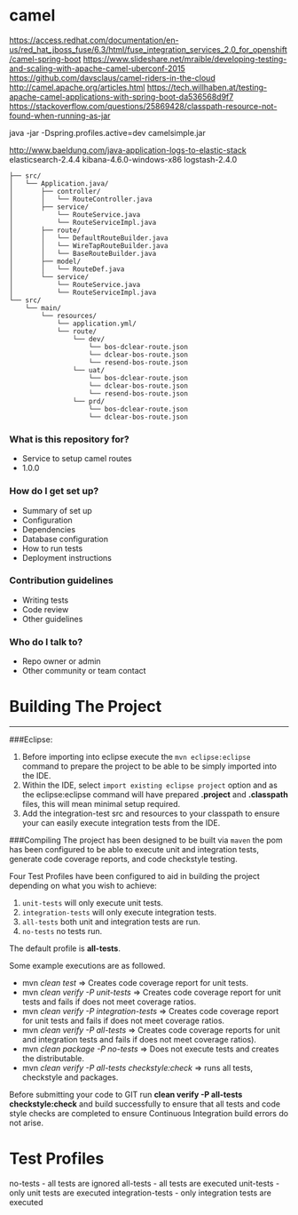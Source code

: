 # camel

https://access.redhat.com/documentation/en-us/red_hat_jboss_fuse/6.3/html/fuse_integration_services_2.0_for_openshift/camel-spring-boot
https://www.slideshare.net/mraible/developing-testing-and-scaling-with-apache-camel-uberconf-2015
https://github.com/davsclaus/camel-riders-in-the-cloud
http://camel.apache.org/articles.html
https://tech.willhaben.at/testing-apache-camel-applications-with-spring-boot-da536568d9f7
https://stackoverflow.com/questions/25869428/classpath-resource-not-found-when-running-as-jar

java -jar -Dspring.profiles.active=dev camelsimple.jar

http://www.baeldung.com/java-application-logs-to-elastic-stack
elasticsearch-2.4.4
kibana-4.6.0-windows-x86
logstash-2.4.0


```
├── src/
│   └── Application.java/
│       ├── controller/
│       │   └── RouteController.java
│       ├── service/
│           └── RouteService.java
│           └── RouteServiceImpl.java
│       ├── route/
│       │   └── DefaultRouteBuilder.java
│       │   └── WireTapRouteBuilder.java
│       │   └── BaseRouteBuilder.java
│       ├── model/
│       │   └── RouteDef.java
│       └── service/
│           └── RouteService.java
│           └── RouteServiceImpl.java
└── src/
    └── main/
        └── resources/
            └── application.yml/
            └── route/
	            └── dev/
	                └── bos-dclear-route.json
	                └── dclear-bos-route.json
	                └── resend-bos-route.json
	            └── uat/
	                └── bos-dclear-route.json
	                └── dclear-bos-route.json
	                └── resend-bos-route.json
	            └── prd/
	                └── bos-dclear-route.json
	                └── dclear-bos-route.json
```




### What is this repository for? ###

* Service to setup camel routes
* 1.0.0

### How do I get set up? ###

* Summary of set up
* Configuration
* Dependencies
* Database configuration
* How to run tests
* Deployment instructions

### Contribution guidelines ###

* Writing tests
* Code review
* Other guidelines

### Who do I talk to? ###

* Repo owner or admin
* Other community or team contact



Building The Project
================
---
###Eclipse:
1. Before importing into eclipse execute the `mvn eclipse:eclipse` command to prepare the project to be able to 
be simply imported into the IDE.
2. Within the IDE, select `import existing eclipse project` option and as the eclipse:eclipse command will have
prepared **.project** and **.classpath** files, this will mean minimal setup required.
3. Add the integration-test src and resources to your classpath to ensure your can easily execute integration tests from the IDE.

###Compiling
The project has been designed to be built via `maven` the pom has been configured to be able to execute unit and
integration tests, generate code coverage reports, and code checkstyle testing.

Four Test Profiles have been configured to aid in building the project depending on what you wish to achieve:

1. `unit-tests` will only execute unit tests.
2. `integration-tests` will only execute integration tests.
3. `all-tests` both unit and integration tests are run.
4. `no-tests` no tests run.

The default profile is __all-tests__.

Some example executions are as followed.
* mvn _clean test_ => Creates code coverage report for unit tests.
* mvn _clean verify -P unit-tests_ => Creates code coverage report for unit tests and fails if does not meet coverage ratios.
* mvn _clean verify -P integration-tests_ => Creates code coverage report for unit tests and fails if does not meet coverage ratios. 
* mvn _clean verify -P all-tests_ => Creates code coverage reports for unit and integration tests and fails if does not meet coverage ratios).
* mvn _clean package -P no-tests_ => Does not execute tests and creates the distributable.
* mvn _clean verify -P all-tests checkstyle:check_ => runs all tests, checkstyle and packages.	

Before submitting your code to GIT run __clean verify -P all-tests checkstyle:check__ and build successfully to ensure that all tests and code style checks are completed to ensure Continuous Integration build errors do not arise.

Test Profiles
=============
no-tests - all tests are ignored
all-tests - all tests are executed
unit-tests - only unit tests are executed
integration-tests - only integration tests are executed
      